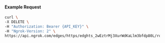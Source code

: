 <!-- Code generated for API Clients. DO NOT EDIT. -->

#### Example Request

```bash
curl \
-X DELETE \
-H "Authorization: Bearer {API_KEY}" \
-H "Ngrok-Version: 2" \
https://api.ngrok.com/edges/https/edghts_2wEztrMj3XurWdKaLlm3bfdp80L/routes/edghtsrt_2wEztrLpCgjcPUZMvreeFqcUR8Q/user_agent_filter
```
